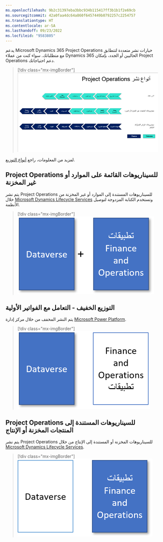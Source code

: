 ```yaml
---
ms.openlocfilehash: 9b2c31397eba3bbc934b115417ff3b1b1f2e69cb
ms.sourcegitcommit: 42a0faa4dc64a860f6457449b0792257c2254757
ms.translationtype: HT
ms.contentlocale: ar-SA
ms.lasthandoff: 09/23/2022
ms.locfileid: "9583805"
---
```

يدعم Microsoft Dynamics 365 Project Operations خيارات نشر متعددة لتتطابق مع متطلباتك. سواء كنت من عملاء Dynamics 365 الحاليين أو الجدد، بإمكان Project Operations دعم احتياجاتك.

> [!div class="mx-imgBorder"]
> [![رسم يوضح سيناريوهات النشر المدعومة.](../media/deployment-type.png)](../media/deployment-type.png#lightbox)

لمزيد من المعلومات، راجع [أنواع التوزيع](/training/modules/get-started-project-operations/4-deployment/?azure-portal=true).

## <a name="project-operations-for-resource-or-non-stocked-based-scenarios"></a>Project Operations للسيناريوهات القائمة على الموارد أو غير المخزنة

يتم نشر Project Operations للسيناريوهات المستندة إلى الموارد أو غير المخزنة من خلال [Microsoft Dynamics ‏Lifecycle Services](https://lcs.dynamics.com/?azure-portal=true) وتستخدم الكتابة المزدوجة لتوصيل الأنظمة.

> [!div class="mx-imgBorder"]
> [![رسم توضيحي يُظهر Dataverse بالإضافة تطبيقات التمويل والعمليات.](../media/resource-non-stock-c.png)](../media/resource-non-stock-c.png#lightbox)

## <a name="lite-deployment---deal-to-proforma-invoicing"></a>التوزيع الخفيف - التعامل مع الفواتير الأولية

يتم النشر المخفف من خلال مركز إدارة [Microsoft Power Platform](https://admin.powerplatform.com?azure-portal=true).

> [!div class="mx-imgBorder"]
> [![رسم بياني يُظهر Dataverse المحدد وتطبيق التمويل والعمليات غير المحدد.](../media/lite-c.png)](../media/lite-c.png#lightbox)

## <a name="project-operations-for-stocked-or-production-based-scenarios"></a>Project Operations للسيناريوهات المستندة إلى المنتجات المخزنة أو الإنتاج

يتم نشر Project Operations للسيناريوهات المخزنة أو المستندة إلى الإنتاج من خلال [Microsoft Dynamics ‏Lifecycle Services](https://lcs.dynamics.com/?azure-portal=true).

> [!div class="mx-imgBorder"]
> [![رسم بياني يُظهر عدم تحديد Dataverse وتحديد تطبيقات التمويل والعمليات.](../media/stocked-production-c.png)](../media/stocked-production-c.png#lightbox)
